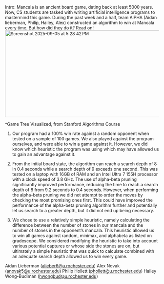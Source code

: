 Intro: Mancala is an ancient board game, dating back at least 5000 years. Now, CS students are
tasked with writing artificial intelligence programs to mastermind this game. During the past
week and a half, team AlPHA (Aidan lieberman, Philip, Hailey, Alex) constructed an algorithm to
win at Mancala every time. But how did they do it? Read on!
<img width="688" height="284" alt="Screenshot 2025-09-05 at 5 28 42 PM" src="https://github.com/user-attachments/assets/cce82e06-2a09-4daa-b43b-a742d123ada2" /> 

^Game Tree Visualized, from Stanford Algorithms Course 

1. Our program had a 100% win rate against a random opponent when tested on a sample of
100 games. We also played against the program ourselves, and were able to win a game
against it. However, we did know which heuristic the program was using which may have
allowed us to gain an advantage against it.

2. From the initial board state, the algorithm can reach a search depth of 8 in 0.4 seconds while
a search depth of 9 exceeds one second. This was tested on a laptop with 16GB of RAM and
an Intel Ultra 7 155H processor with a clock speed of 3.8 GHz. The use of alpha-beta pruning
significantly improved performance, reducing the time to reach a search depth of 8 from 9.2
seconds to 0.4 seconds. However, when performing the alpha-beta pruning we did not attempt
to order the moves by checking the most promising ones first. This could have improved the
performance of the alpha-beta pruning algorithm further and potentially let us search to a
greater depth, but it did not end up being necessary.

3. We chose to use a relatively simple heuristic, namely calculating the difference between the
number of stones in our mancala and the number of stones in the opponent’s mancala. This
heuristic allowed us to win all games against random, minimax, and alphabeta as listed on
gradescope. We considered modifying the heuristic to take into account various potential
captures or whose side the stones are on, but ultimately a simple heuristic that was quick to
calculate combined with an adequate search depth allowed us to win every game.

Aidan Lieberman (alieber6@u.rochester.edu)
Alex Novak (anovak5@u.rochester.edu)
Philip Hollett (phollett@u.rochester.edu)
Hailey Wong-Budiman (hwongbud@u.rochester.edu)
